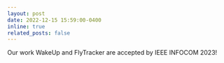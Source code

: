 ```yaml
---
layout: post
date: 2022-12-15 15:59:00-0400
inline: true
related_posts: false
---
```


Our work WakeUp and FlyTracker are accepted by IEEE INFOCOM 2023!

